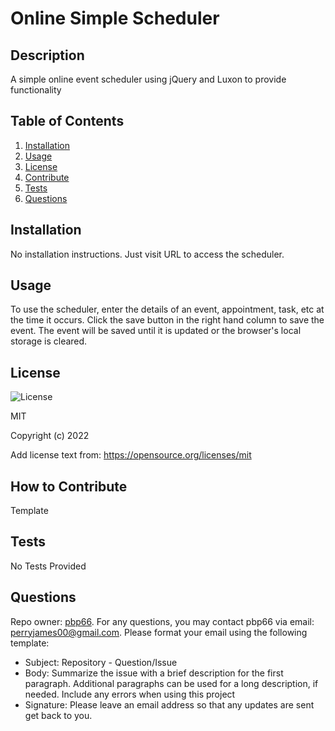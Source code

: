 # Online Simple Scheduler

## Description

A simple online event scheduler using jQuery and Luxon to provide functionality

## Table of Contents

1. [Installation](#installation)
2. [Usage](#usage)
3. [License](#license)
4. [Contribute](#contribute)
5. [Tests](#tests)
6. [Questions](#questions)


## Installation

No installation instructions. Just visit URL to access the scheduler.

## Usage

To use the scheduler, enter the details of an event, appointment, task, etc at the time it occurs. Click the save button in the right hand column to save the event. The event will be saved until it is updated or the browser's local storage is cleared.

## License

![License](https://img.shields.io/static/v1?label=license&message=MIT&color=brightgreen)

MIT

Copyright (c) 2022

Add license text from: https://opensource.org/licenses/mit


## How to Contribute

Template

## Tests

No Tests Provided

## Questions

Repo owner: [pbp66](https://github.com/pbp66).
For any questions, you may contact pbp66 via email: perryjames00@gmail.com. Please format your email using the following template:

- Subject: Repository - Question/Issue
- Body: Summarize the issue with a brief description for the first paragraph. Additional paragraphs can be used for a long description, if needed. Include any errors when using this project
- Signature: Please leave an email address so that any updates are sent get back to you.

